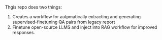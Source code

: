Thgis repo does two things:

1. Creates a workflow for autpmatically extracting and generating supervised-finetuning QA pairs from legacy report
2. Finetune open-source LLMS and inject into RAG workflow for improved responses. 
